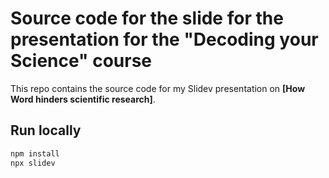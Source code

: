 # Source code for the slide for the presentation for the "Decoding your Science" course

This repo contains the source code for my Slidev presentation on **[How Word hinders scientific research]**.

## Run locally

```bash
npm install
npx slidev
